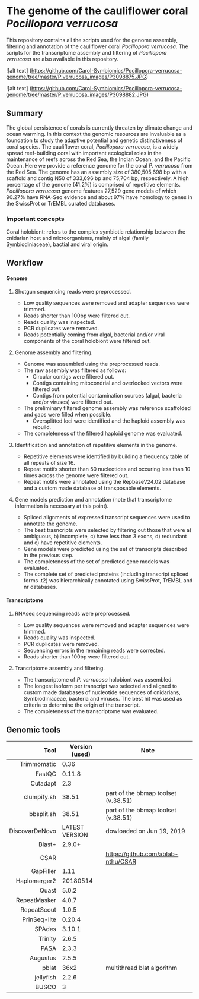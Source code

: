 # The genome of the cauliflower coral *Pocillopora verrucosa*

This repository contains all the scripts used for the genome assembly, filtering and annotation of the cauliflower coral *Pocillopora verrucosa*. 
The scripts for the transcriptome assembly and filtering of *Pocillopora verrucosa* are also available in this repository.

![alt text]
(https://github.com/Carol-Symbiomics/Pocillopora-verrucosa-genome/tree/master/P.verrucosa_images/P3098875.JPG)

![alt text]
(https://github.com/Carol-Symbiomics/Pocillopora-verrucosa-genome/tree/master/P.verrucosa_images/P3098882.JPG)

## Summary
The global persistence of corals is currently threaten by climate change and ocean warming. In this context the genomic resources are invaluable as a foundation to study the adaptive potential and genetic distinctiveness of coral species. The cauliflower coral, *Pocillopora verrucosa*, is a widely spread reef-building coral with important ecological roles in the maintenance of reefs across the Red Sea, the Indian Ocean, and the Pacific Ocean. Here we provide a reference genome for the coral *P. verrucosa* from the Red Sea. The genome has an assembly size of 380,505,698 bp with a scaffold and contig N50 of 333,696 bp and 75,704 bp, respectively. A high percentage of the genome (41.2%) is comprised of repetitive elements. *Pocillopora verrucosa* genome features 27,529 gene models of which 90.27% have RNA-Seq evidence and about 97% have homology to genes in the SwissProt or TrEMBL curated databases.

### Important concepts
Coral holobiont: refers to the complex symbiotic relationship between the cnidarian host and microorganisms, mainly of algal (family Symbiodiniaceae), bactial and viral origin. 

## Workflow

#### Genome
1. Shotgun sequencing reads were preprocessed.
   - Low quality sequences were removed and adapter sequences were trimmed.
   - Reads shorter than 100bp were filtered out.
   - Reads quality was inspected.
   - PCR duplicates were removed.
   - Reads potentially coming from algal, bacterial and/or viral components of the coral holobiont were filtered out. 

2. Genome assembly and filtering.
   - Genome was assembled using the preprocessed reads.
   - The raw assembly was filtered as follows:
     - Circular contigs were filtered out.
     - Contigs containing mitocondrial and overlooked vectors were filtered out.
     - Contigs from potential contamination sources (algal, bacteria and/or viruses) were filtered out.
   - The preliminary filtered genome assembly was reference scaffolded and gaps were filled when possible.
     - Oversplitted loci were identified and the haploid assembly was rebuild.
   - The completeness of the filtered haploid genome was evaluated. 
   
3. Identification and annotation of repetitive elements in the genome.
   - Repetitive elements were identified by building a frequency table of all repeats of size 16.
   - Repeat motifs shorter than 50 nucleotides and occuring less than 10 times across the genome were filtered out.
   - Repeat motifs were annotated using the RepbaseV24.02 database and a custom made database of transposable elements.

4. Gene models prediction and annotation (note that transcriptome information is necessary at this point).
   - Spliced alignments of expressed transcript sequences were used to annotate the genome.
   - The best trasncripts were selected by filtering out those that were a) ambiguous, b) incomplete, c) have less than 3 exons, d) redundant and e) have repetitive elements.
   - Gene models were predicted using the set of transcripts described in the previous step.
   - The completeness of the set of predicted gene models was evaluated.
   - The complete set of predicted proteins (including transcript spliced forms .t2) was hierarchically annotated using  SwissProt, TrEMBL and nr databases.  
   
#### Transcriptome
1. RNAseq sequencing reads were preprocessed.
   - Low quality sequences were removed and adapter sequences were trimmed.
   - Reads quality was inspected.
   - PCR duplicates were removed.
   - Sequencing errors in the remaining reads were corrected.
   - Reads shorter than 100bp were filtered out.

2. Trancriptome assembly and filtering.
   - The transcriptome of *P. verrucosa* holobiont was assembled.
   - The longest isoform per transcript was selected and aligned to custom made databases of nucleotide sequences of cnidarians, Symbiodiniaceae, bacteria and viruses. The best hit was used as criteria to determine the origin of the transcript.
   - The completeness of the transcriptome was evaluated.



## Genomic tools

|           Tool | Version (used) | Note                                |
|---------------:|----------------|-------------------------------------|
|    Trimmomatic | 0.36           |                                     |
|         FastQC | 0.11.8         |                                     |
|       Cutadapt | 2.3            |                                     |
| clumpify.sh    | 38.51          | part of the bbmap toolset (v.38.51) |
| bbsplit.sh     | 38.51          | part of the bbmap toolset (v.38.51) |
| DiscovarDeNovo | LATEST VERSION | dowloaded on Jun 19, 2019           |
| Blast+         | 2.9.0+         |                                     |
| CSAR           |                | https://github.com/ablab-nthu/CSAR  |
| GapFiller      | 1.11           |                                     |
| Haplomerger2   | 20180514       |                                     |
| Quast          | 5.0.2          |                                     |
| RepeatMasker   | 4.0.7          |                                     |
| RepeatScout    | 1.0.5          |                                     |
| PrinSeq-lite   | 0.20.4         |                                     |
| SPAdes         | 3.10.1         |                                     |
| Trinity        | 2.6.5          |                                     |
| PASA           | 2.3.3          |                                     |
| Augustus       | 2.5.5          |                                     |
| pblat          | 36x2           | multithread blat algorithm          |
| jellyfish      | 2.2.6          |                                     |
| BUSCO          | 3              |                                     |
